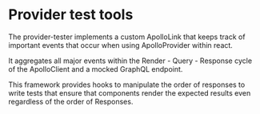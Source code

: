# Provider test tools

The provider-tester implements a custom ApolloLink that keeps track of important
events that occur when using ApolloProvider within react.

It aggregates all major events within the Render - Query - Response cycle
of the ApolloClient and a mocked GraphQL endpoint.

This framework provides hooks to manipulate the order of responses to write
tests that ensure that components render the expected results even regardless of
the order of Responses.

